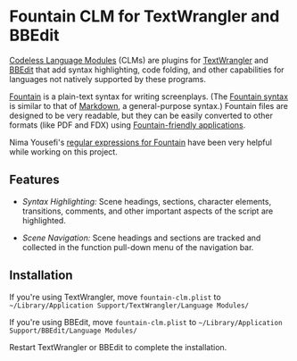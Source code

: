 # Fountain CLM for TextWrangler and BBEdit

[Codeless Language Modules](http://www.barebones.com/support/develop/clm.html) (CLMs) are plugins for [TextWrangler](http://www.barebones.com/products/TextWrangler/) and [BBEdit](http://www.barebones.com/products/bbedit/) that add syntax highlighting, code folding, and other capabilities for languages not natively supported by these programs.

[Fountain](http://fountain.io/) is a plain-text syntax for writing screenplays.  (The [Fountain syntax](http://fountain.io/syntax) is similar to that of [Markdown](http://daringfireball.net/projects/markdown/), a general-purpose syntax.)  Fountain files are designed to be very readable, but they can be easily converted to other formats (like PDF and FDX) using [Fountain-friendly applications](http://fountain.io/apps).

Nima Yousefi's [regular expressions for Fountain](https://github.com/nyousefi/Fountain) have been very helpful while working on this project.

## Features

- _Syntax Highlighting:_ Scene headings, sections, character elements, transitions, comments, and other important aspects of the script are highlighted.

- _Scene Navigation:_ Scene headings and sections are tracked and collected in the function pull-down menu of the navigation bar.

## Installation

If you're using TextWrangler, move `fountain-clm.plist` to `~/Library/Application Support/TextWrangler/Language Modules/`

If you're using BBEdit, move `fountain-clm.plist` to `~/Library/Application Support/BBEdit/Language Modules/`

Restart TextWrangler or BBEdit to complete the installation.